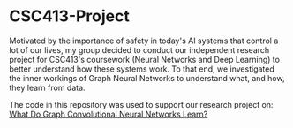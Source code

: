 # CSC413-Project
Motivated by the importance of safety in today's AI systems that control a lot of our lives, my group decided to conduct our independent research project for CSC413's coursework (Neural Networks and Deep Learning) to better understand how these systems work. To that end, we investigated the inner workings of Graph Neural Networks to understand what, and how, they learn from data.

The code in this repository was used to support our research project on:
[What Do Graph Convolutional Neural Networks Learn?](https://arxiv.org/abs/2207.01839)
